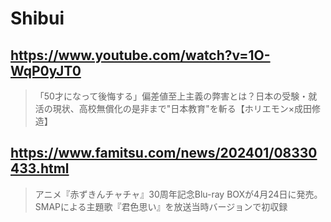 # Shibui

## https://www.youtube.com/watch?v=1O-WqP0yJT0

> 「50才になって後悔する」偏差値至上主義の弊害とは？日本の受験・就活の現状、高校無償化の是非まで"日本教育"を斬る【ホリエモン×成田修造】 

## https://www.famitsu.com/news/202401/08330433.html

> アニメ『赤ずきんチャチャ』30周年記念Blu-ray BOXが4月24日に発売。SMAPによる主題歌『君色思い』を放送当時バージョンで初収録
